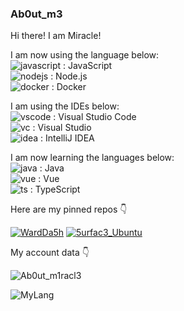 ### Ab0ut_m3

Hi there! I am Miracle!  

I am now using the language below:  
![javascript](https://badges.aleen42.com/src/javascript.svg) : JavaScript  
![nodejs](https://badges.aleen42.com/src/node.svg) : Node.js  
![docker](https://badges.aleen42.com/src/docker.svg) : Docker  

I am using the IDEs below:  
![vscode](https://badges.aleen42.com/src/visual_studio_code.svg) : Visual Studio Code  
![vc](https://badges.aleen42.com/src/visual_studio.svg) : Visual Studio  
![idea](https://badges.aleen42.com/src/idea.svg) : IntelliJ IDEA

I am now learning the languages below:  
![java](https://badges.aleen42.com/src/java.svg) : Java  
![vue](https://badges.aleen42.com/src/vue.svg) : Vue  
![ts](https://badges.aleen42.com/src/typescript.svg) : TypeScript  

Here are my pinned repos 👇

[![WardDa5h](https://github-readme-stats.vercel.app/api/pin/?username=mTechHK&repo=WardDashboard&show_icons=true&bg_color=23272A&title_color=FF73F1&text_color=FFC0CB&icon_color=9B84EE&count_private=true&border_color=fAA61A&border_radius=10)](https://github.com/mTechHK/WardDashboard)
[![5urfac3_Ubuntu](https://github-readme-stats.vercel.app/api/pin/?username=mTechHK&repo=surface-ubuntu&show_icons=true&bg_color=23272A&title_color=FF73F1&text_color=FFC0CB&icon_color=9B84EE&count_private=true&border_color=fAA61A&border_radius=10)](https://github.com/mTechHK/surface-ubuntu)

My account data 👇

![Ab0ut_m1racl3](https://github-readme-stats.vercel.app/api/?username=ItzMiracleOwO&show_icons=true&bg_color=23272A&title_color=FF73F1&text_color=FFC0CB&icon_color=9B84EE&count_private=true&include_all_commits=true&border_color=9B84EE&border_radius=10)

![MyLang](https://github-readme-stats.vercel.app/api/top-langs/?username=ItzMiracleOwO&show_icons=true&bg_color=23272A&title_color=FFC0CB&text_color=FFC0CB&icon_color=9B84EE&count_private=true&include_all_commits=true&border_color=43B581&border_radius=10)
